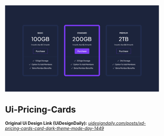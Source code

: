 ![ui_pricing_cards_1366x768_poster](./git-images/ui_pricing_cards_1366x768_poster.png)

# Ui-Pricing-Cards

**Original Ui Design Link (UiDesignDaily):** *[uidesigndaily.com/posts/xd-pricing-cards-card-dark-theme-mode-day-1449](https://uidesigndaily.com/posts/xd-pricing-cards-card-dark-theme-mode-day-1449)*